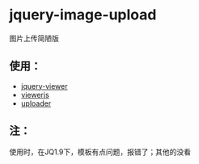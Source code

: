 # jquery-image-upload
 图片上传简陋版

## 使用：

- [jquery-viewer](https://github.com/fengyuanchen/jquery-viewer)
- [viewerjs](https://github.com/fengyuanchen/viewerjs)
- [uploader](https://github.com/danielm/uploader)


## 注：

使用时，在JQ1.9下，模板有点问题，报错了；其他的没看